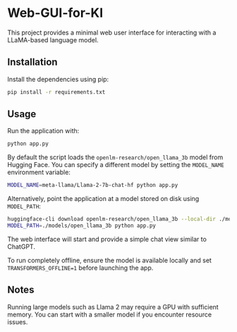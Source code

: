 # Web-GUI-for-KI

This project provides a minimal web user interface for interacting with a LLaMA-based language model.

## Installation

Install the dependencies using pip:

```bash
pip install -r requirements.txt
```

## Usage

Run the application with:

```bash
python app.py
```

By default the script loads the `openlm-research/open_llama_3b` model from Hugging Face. You can specify a different model by setting the `MODEL_NAME` environment variable:

```bash
MODEL_NAME=meta-llama/Llama-2-7b-chat-hf python app.py
```

Alternatively, point the application at a model stored on disk using
`MODEL_PATH`:

```bash
huggingface-cli download openlm-research/open_llama_3b --local-dir ./models/open_llama_3b
MODEL_PATH=./models/open_llama_3b python app.py
```

The web interface will start and provide a simple chat view similar to ChatGPT.

To run completely offline, ensure the model is available locally and set
`TRANSFORMERS_OFFLINE=1` before launching the app.

## Notes

Running large models such as Llama 2 may require a GPU with sufficient memory. You can start with a smaller model if you encounter resource issues.
